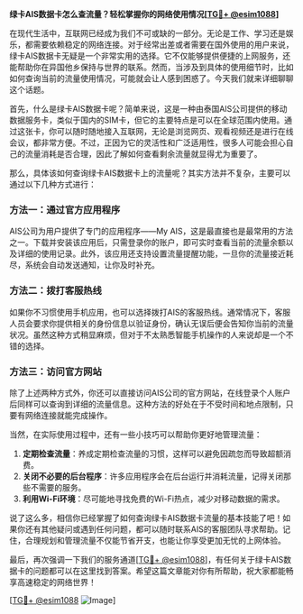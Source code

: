 **绿卡AIS数据卡怎么查流量？轻松掌握你的网络使用情况[[TG💪+ @esim1088](https://t.me/s/esim1088)]**

在现代生活中，互联网已经成为我们不可或缺的一部分。无论是工作、学习还是娱乐，都需要依赖稳定的网络连接。对于经常出差或者需要在国外使用的用户来说，绿卡AIS数据卡无疑是一个非常实用的选择。它不仅能够提供便捷的上网服务，还能帮助你在异国他乡保持与世界的联系。然而，当涉及到具体的使用细节时，比如如何查询当前的流量使用情况，可能就会让人感到困惑了。今天我们就来详细聊聊这个话题。

首先，什么是绿卡AIS数据卡呢？简单来说，这是一种由泰国AIS公司提供的移动数据服务卡，类似于国内的SIM卡，但它的主要特点是可以在全球范围内使用。通过这张卡，你可以随时随地接入互联网，无论是浏览网页、观看视频还是进行在线会议，都非常方便。不过，正因为它的灵活性和广泛适用性，很多人可能会担心自己的流量消耗是否合理，因此了解如何查看剩余流量就显得尤为重要了。

那么，具体该如何查询绿卡AIS数据卡上的流量呢？其实方法并不复杂，主要可以通过以下几种方式进行：

### 方法一：通过官方应用程序
AIS公司为用户提供了专门的应用程序——My AIS，这是最直接也是最常用的方法之一。下载并安装该应用后，只需登录你的账户，即可实时查看当前的流量余额以及详细的使用记录。此外，该应用还支持设置流量提醒功能，一旦你的流量接近耗尽，系统会自动发送通知，让你及时补充。

### 方法二：拨打客服热线
如果你不习惯使用手机应用，也可以选择拨打AIS的客服热线。通常情况下，客服人员会要求你提供相关的身份信息以验证身份，确认无误后便会告知你当前的流量状况。虽然这种方式稍显麻烦，但对于不太熟悉智能手机操作的人来说却是一个不错的选择。

### 方法三：访问官方网站
除了上述两种方式外，你还可以直接访问AIS公司的官方网站，在线登录个人账户后同样可以查询到详细的流量信息。这种方法的好处在于不受时间和地点限制，只要有网络连接就能完成操作。

当然，在实际使用过程中，还有一些小技巧可以帮助你更好地管理流量：

1. **定期检查流量**：养成定期检查流量的习惯，这样可以避免因疏忽而导致超额消费。
2. **关闭不必要的后台程序**：许多应用程序会在后台运行并消耗流量，记得关闭那些不需要的服务。
3. **利用Wi-Fi环境**：尽可能地寻找免费的Wi-Fi热点，减少对移动数据的需求。

说了这么多，相信你已经掌握了如何查询绿卡AIS数据卡流量的基本技能了吧！如果你还有其他疑问或遇到任何问题，都可以随时联系AIS的客服团队寻求帮助。记住，合理规划和管理流量不仅能节省开支，也能让你享受更加无忧的上网体验。

最后，再次强调一下我们的服务通道[[TG💪+ @esim1088](https://t.me/s/esim1088)]，有任何关于绿卡AIS数据卡的问题都可以在这里找到答案。希望这篇文章能对你有所帮助，祝大家都能畅享高速稳定的网络世界！

[[TG💪+ @esim1088](https://t.me/s/esim1088) ![Image](https://i.postimg.cc/4NQfJmqS/Snipaste-2025-05-13-00-14-12.png)]